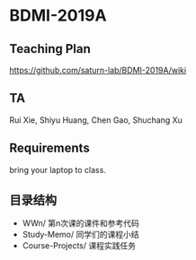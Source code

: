 # BDMI-2019A

## Teaching Plan 

https://github.com/saturn-lab/BDMI-2019A/wiki

## TA

Rui Xie, Shiyu Huang, Chen Gao, Shuchang Xu

## Requirements

bring your laptop to class.

## 目录结构

- WWn/ 第n次课的课件和参考代码
- Study-Memo/ 同学们的课程小结
- Course-Projects/ 课程实践任务
